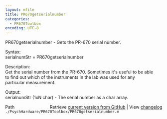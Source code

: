 ```yaml
---
layout: mfile
title: PR670getserialnumber
categories:
  - PR670Toolbox
encoding: UTF-8
---
```


PR670getserialnumber - Gets the PR-670 serial number.  

Syntax:  
serialnumStr = PR670getserialnumber  

Description:  
Get the serial number from the PR-670.  Sometimes it's useful to be able  
to find out  which of the instruments in the lab was used for any  
particular measurement.  

Output:  
serialnumStr (1xN char) - The serial number as a char array.  


<div class="code_header" style="text-align:right;">
  <span style="float:left;">Path&nbsp;&nbsp;</span> <span class="counter">Retrieve <a href=
  "https://raw.github.com/Psychtoolbox-3/Psychtoolbox-3/beta/./PsychHardware/PR670Toolbox/PR670getserialnumber.m">current version from GitHub</a> | View <a href=
  "https://github.com/Psychtoolbox-3/Psychtoolbox-3/commits/beta/./PsychHardware/PR670Toolbox/PR670getserialnumber.m">changelog</a></span>
</div>
<div class="code">
  <code>./PsychHardware/PR670Toolbox/PR670getserialnumber.m</code>
</div>
